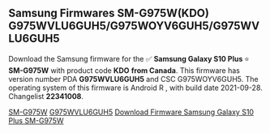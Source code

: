 <h2>Samsung Firmwares SM-G975W(KDO) G975WVLU6GUH5/G975WOYV6GUH5/G975WVLU6GUH5</h2>
Download the Samsung firmware for the ✅ <strong>Samsung Galaxy S10 Plus </strong> ⭐ <strong>SM-G975W</strong> with product code <strong>KDO</strong> <strong> from Canada</strong>. This firmware has version number PDA <strong>G975WVLU6GUH5</strong> and CSC G975WOYV6GUH5. The operating system of this firmware is Android R , with build date 2021-09-28. Changelist <strong>22341008</strong>.


[SM-G975W](https://samfirm.shop/samsung/model/SM-G975W)
[G975WVLU6GUH5](https://samfirm.shop/samsung/pda/G975WVLU6GUH5)
[Download Firmware Samsung Galaxy S10 Plus SM-G975W](https://samfirm.shop/samsung/firmware/460480)
